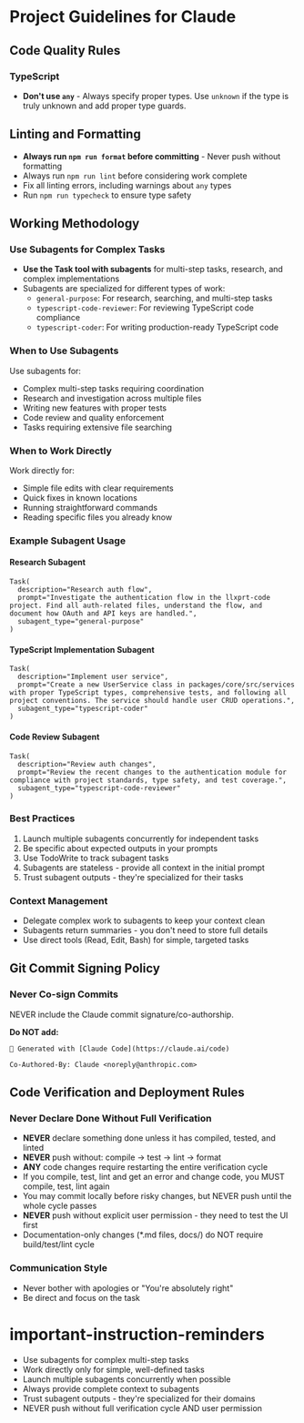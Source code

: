 # Project Guidelines for Claude

## Code Quality Rules

### TypeScript

- **Don't use `any`** - Always specify proper types. Use `unknown` if the type is truly unknown and add proper type guards.

## Linting and Formatting

- **Always run `npm run format` before committing** - Never push without formatting
- Always run `npm run lint` before considering work complete
- Fix all linting errors, including warnings about `any` types
- Run `npm run typecheck` to ensure type safety

## Working Methodology

### Use Subagents for Complex Tasks

- **Use the Task tool with subagents** for multi-step tasks, research, and complex implementations
- Subagents are specialized for different types of work:
  - `general-purpose`: For research, searching, and multi-step tasks
  - `typescript-code-reviewer`: For reviewing TypeScript code compliance
  - `typescript-coder`: For writing production-ready TypeScript code

### When to Use Subagents

Use subagents for:

- Complex multi-step tasks requiring coordination
- Research and investigation across multiple files
- Writing new features with proper tests
- Code review and quality enforcement
- Tasks requiring extensive file searching

### When to Work Directly

Work directly for:

- Simple file edits with clear requirements
- Quick fixes in known locations
- Running straightforward commands
- Reading specific files you already know

### Example Subagent Usage

#### Research Subagent

```
Task(
  description="Research auth flow",
  prompt="Investigate the authentication flow in the llxprt-code project. Find all auth-related files, understand the flow, and document how OAuth and API keys are handled.",
  subagent_type="general-purpose"
)
```

#### TypeScript Implementation Subagent

```
Task(
  description="Implement user service",
  prompt="Create a new UserService class in packages/core/src/services with proper TypeScript types, comprehensive tests, and following all project conventions. The service should handle user CRUD operations.",
  subagent_type="typescript-coder"
)
```

#### Code Review Subagent

```
Task(
  description="Review auth changes",
  prompt="Review the recent changes to the authentication module for compliance with project standards, type safety, and test coverage.",
  subagent_type="typescript-code-reviewer"
)
```

### Best Practices

1. Launch multiple subagents concurrently for independent tasks
2. Be specific about expected outputs in your prompts
3. Use TodoWrite to track subagent tasks
4. Subagents are stateless - provide all context in the initial prompt
5. Trust subagent outputs - they're specialized for their tasks

### Context Management

- Delegate complex work to subagents to keep your context clean
- Subagents return summaries - you don't need to store full details
- Use direct tools (Read, Edit, Bash) for simple, targeted tasks

## Git Commit Signing Policy

### Never Co-sign Commits

NEVER include the Claude commit signature/co-authorship.

**Do NOT add:**

```
🤖 Generated with [Claude Code](https://claude.ai/code)

Co-Authored-By: Claude <noreply@anthropic.com>
```

## Code Verification and Deployment Rules

### Never Declare Done Without Full Verification

- **NEVER** declare something done unless it has compiled, tested, and linted
- **NEVER** push without: compile → test → lint → format
- **ANY** code changes require restarting the entire verification cycle
- If you compile, test, lint and get an error and change code, you MUST compile, test, lint again
- You may commit locally before risky changes, but NEVER push until the whole cycle passes
- **NEVER** push without explicit user permission - they need to test the UI first
- Documentation-only changes (\*.md files, docs/) do NOT require build/test/lint cycle

### Communication Style

- Never bother with apologies or "You're absolutely right"
- Be direct and focus on the task

# important-instruction-reminders

- Use subagents for complex multi-step tasks
- Work directly only for simple, well-defined tasks
- Launch multiple subagents concurrently when possible
- Always provide complete context to subagents
- Trust subagent outputs - they're specialized for their domains
- NEVER push without full verification cycle AND user permission
